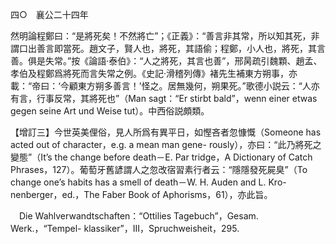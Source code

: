 四○　襄公二十四年

然明論程鄭曰：“是將死矣！不然將亡”；《正義》：“善言非其常，所以知其死，非謂口出善言即當死。趙文子，賢人也，將死，其語偷；程鄭，小人也，將死，其言善。俱是失常。”按《論語·泰伯》：“人之將死，其言也善”，邢昺疏引魏顆、趙孟、孝伯及程鄭爲將死而言失常之例。《史記·滑稽列傳》褚先生補東方朔事，亦載：“帝曰：‘今顧東方朔多善言！’怪之。居無幾何，朔果死。”歌德小説云：“人亦有言，行事反常，其將死也”（Man sagt：“Er stirbt bald”，wenn einer etwas gegen seine Art und Weise tut）。中西俗説頗類。

【增訂三】今世英美俚俗，見人所爲有異平日，如慳吝者忽慷慨（Someone has acted out of character，e.g. a mean man gene-
rously），亦曰：“此乃將死之變態”（It’s the change before death－E. Par tridge，A Dictionary of Catch Phrases，127）。葡萄牙舊諺謂人之忽改宿習素行者云：“隱隱發死屍臭”（To change one’s habits has a smell of death－W. H. Auden and L. Kro-
nenberger，ed.，The Faber Book of Aphorisms，61），亦此旨。







　Die Wahlverwandtschaften：“Ottilies Tagebuch”，Gesam. Werk.，“Tempel-
klassiker”，III，Spruchweisheit，295.